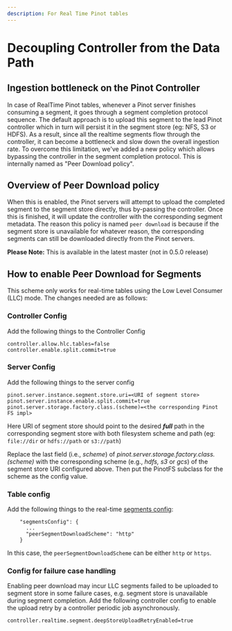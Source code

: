 ```yaml
---
description: For Real Time Pinot tables
---
```


# Decoupling Controller from the Data Path

## Ingestion bottleneck on the Pinot Controller

In case of RealTime Pinot tables, whenever a Pinot server finishes consuming a segment, it goes through a segment completion protocol sequence. The default approach is to upload this segment to the lead Pinot controller which in turn will persist it in the segment store (eg: NFS, S3 or HDFS). As a result, since all the realtime segments flow through the controller, it can become a bottleneck and slow down the overall ingestion rate. To overcome this limitation, we've added a new policy which allows bypassing the controller in the segment completion protocol. This is internally named as "Peer Download policy".

## Overview of Peer Download policy

When this is enabled, the Pinot servers will attempt to upload the completed segment to the segment store directly, thus by-passing the controller. Once this is finished, it will update the controller with the corresponding segment metadata. The reason this policy is named `peer download` is because if the segment store is unavailable for whatever reason, the corresponding segments can still be downloaded directly from the Pinot servers.

**Please Note:** This is available in the latest master (not in 0.5.0 release)

## How to enable Peer Download for Segments

This scheme only works for real-time tables using the Low Level Consumer (LLC) mode. The changes needed are as follows:

### Controller Config

Add the following things to the Controller Config

```
controller.allow.hlc.tables=false
controller.enable.split.commit=true
```

### Server Config

Add the following things to the server config

```
pinot.server.instance.segment.store.uri=<URI of segment store>
pinot.server.instance.enable.split.commit=true
pinot.server.storage.factory.class.(scheme)=<the corresponding Pinot FS impl>
```

Here URI of segment store should point to the desired _**full**_ path in the corresponding segment store with both filesystem scheme and path (eg: `file://dir` or `hdfs://path` or `s3://path`)

Replace the last field (i.e., _scheme_) of _pinot.server.storage.factory.class.(scheme)_ with the corresponding scheme (e.g., _hdfs, s3_ or _gcs_) of the segment store URI configured above. Then put the PinotFS subclass for the scheme as the config value.

### Table config

Add the following things to the real-time [segments config](https://docs.pinot.apache.org/configuration-reference/table#segmentsconfig):

```
    "segmentsConfig": {
      ...
      "peerSegmentDownloadScheme": "http"
    }
```

In this case, the `peerSegmentDownloadScheme` can be either `http` or `https`.

### Config for failure case handling

Enabling peer download may incur LLC segments failed to be uploaded to segment store in some failure cases, e.g. segment store is unavailable during segment completion. Add the following controller config to enable the upload retry by a controller periodic job asynchronously.

```
controller.realtime.segment.deepStoreUploadRetryEnabled=true
```

